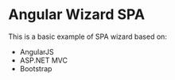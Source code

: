 Angular Wizard SPA
===================

This is a basic example of SPA wizard based on:
* AngularJS
* ASP.NET MVC 
* Bootstrap